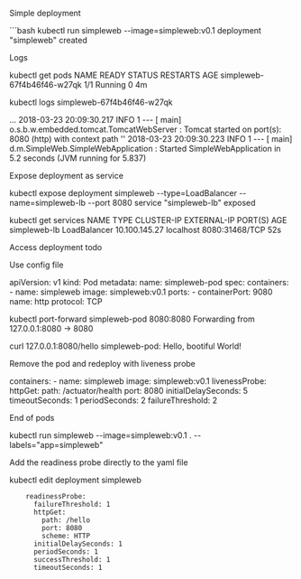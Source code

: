 Simple deployment

´´´bash
kubectl run simpleweb --image=simpleweb:v0.1
deployment "simpleweb" created


Logs

kubectl get pods
NAME                            READY     STATUS    RESTARTS   AGE
simpleweb-67f4b46f46-w27qk      1/1       Running   0          4m

kubectl logs simpleweb-67f4b46f46-w27qk

...
2018-03-23 20:09:30.217  INFO 1 --- [           main] o.s.b.w.embedded.tomcat.TomcatWebServer  : Tomcat started on port(s): 8080 (http) with context path ''
2018-03-23 20:09:30.223  INFO 1 --- [           main] d.m.SimpleWeb.SimpleWebApplication       : Started SimpleWebApplication in 5.2 seconds (JVM running for 5.837)

Expose deployment as service

kubectl expose deployment simpleweb --type=LoadBalancer --name=simpleweb-lb --port 8080
service "simpleweb-lb" exposed

kubectl get services
NAME           TYPE           CLUSTER-IP       EXTERNAL-IP   PORT(S)          AGE
simpleweb-lb   LoadBalancer   10.100.145.27    localhost     8080:31468/TCP   52s

Access deployment todo

Use config file

apiVersion: v1
kind: Pod
metadata:
  name: simpleweb-pod
spec:
  containers:
    - name: simpleweb
      image: simpleweb:v0.1
      ports:
        - containerPort: 9080
          name: http
          protocol: TCP

kubectl port-forward simpleweb-pod 8080:8080
Forwarding from 127.0.0.1:8080 -> 8080

curl 127.0.0.1:8080/hello
simpleweb-pod: Hello, bootiful World!

Remove the pod and redeploy with liveness probe

  containers:
    - name: simpleweb
      image: simpleweb:v0.1
      livenessProbe:
        httpGet:
          path: /actuator/health
          port: 8080
        initialDelaySeconds: 5
        timeoutSeconds: 1
        periodSeconds: 2
        failureThreshold: 2
        
End of pods

kubectl run simpleweb --image=simpleweb:v0.1 . --labels="app=simpleweb"

Add the readiness probe directly to the yaml file

kubectl edit deployment simpleweb

        readinessProbe:
          failureThreshold: 1
          httpGet:
            path: /hello
            port: 8080
            scheme: HTTP
          initialDelaySeconds: 1
          periodSeconds: 1
          successThreshold: 1
          timeoutSeconds: 1


